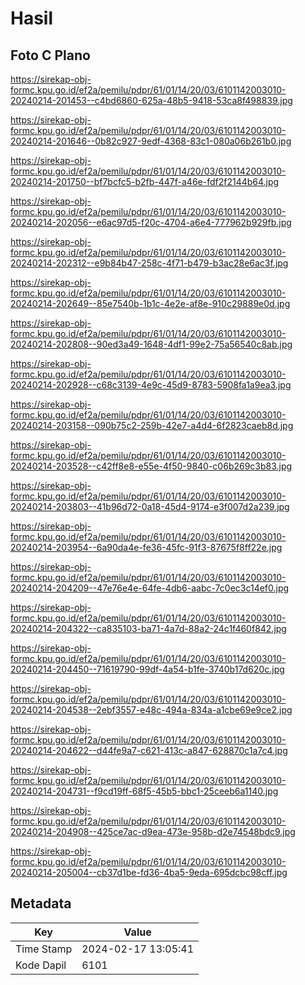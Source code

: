 # Hasil

## Foto C Plano

https://sirekap-obj-formc.kpu.go.id/ef2a/pemilu/pdpr/61/01/14/20/03/6101142003010-20240214-201453--c4bd6860-625a-48b5-9418-53ca8f498839.jpg

https://sirekap-obj-formc.kpu.go.id/ef2a/pemilu/pdpr/61/01/14/20/03/6101142003010-20240214-201646--0b82c927-9edf-4368-83c1-080a06b261b0.jpg

https://sirekap-obj-formc.kpu.go.id/ef2a/pemilu/pdpr/61/01/14/20/03/6101142003010-20240214-201750--bf7bcfc5-b2fb-447f-a46e-fdf2f2144b64.jpg

https://sirekap-obj-formc.kpu.go.id/ef2a/pemilu/pdpr/61/01/14/20/03/6101142003010-20240214-202056--e6ac97d5-f20c-4704-a6e4-777962b929fb.jpg

https://sirekap-obj-formc.kpu.go.id/ef2a/pemilu/pdpr/61/01/14/20/03/6101142003010-20240214-202312--e9b84b47-258c-4f71-b479-b3ac28e6ac3f.jpg

https://sirekap-obj-formc.kpu.go.id/ef2a/pemilu/pdpr/61/01/14/20/03/6101142003010-20240214-202649--85e7540b-1b1c-4e2e-af8e-910c29889e0d.jpg

https://sirekap-obj-formc.kpu.go.id/ef2a/pemilu/pdpr/61/01/14/20/03/6101142003010-20240214-202808--90ed3a49-1648-4df1-99e2-75a56540c8ab.jpg

https://sirekap-obj-formc.kpu.go.id/ef2a/pemilu/pdpr/61/01/14/20/03/6101142003010-20240214-202928--c68c3139-4e9c-45d9-8783-5908fa1a9ea3.jpg

https://sirekap-obj-formc.kpu.go.id/ef2a/pemilu/pdpr/61/01/14/20/03/6101142003010-20240214-203158--090b75c2-259b-42e7-a4d4-6f2823caeb8d.jpg

https://sirekap-obj-formc.kpu.go.id/ef2a/pemilu/pdpr/61/01/14/20/03/6101142003010-20240214-203528--c42ff8e8-e55e-4f50-9840-c06b269c3b83.jpg

https://sirekap-obj-formc.kpu.go.id/ef2a/pemilu/pdpr/61/01/14/20/03/6101142003010-20240214-203803--41b96d72-0a18-45d4-9174-e3f007d2a239.jpg

https://sirekap-obj-formc.kpu.go.id/ef2a/pemilu/pdpr/61/01/14/20/03/6101142003010-20240214-203954--6a90da4e-fe36-45fc-91f3-87675f8ff22e.jpg

https://sirekap-obj-formc.kpu.go.id/ef2a/pemilu/pdpr/61/01/14/20/03/6101142003010-20240214-204209--47e76e4e-64fe-4db6-aabc-7c0ec3c14ef0.jpg

https://sirekap-obj-formc.kpu.go.id/ef2a/pemilu/pdpr/61/01/14/20/03/6101142003010-20240214-204322--ca835103-ba71-4a7d-88a2-24c1f460f842.jpg

https://sirekap-obj-formc.kpu.go.id/ef2a/pemilu/pdpr/61/01/14/20/03/6101142003010-20240214-204450--71619790-99df-4a54-b1fe-3740b17d620c.jpg

https://sirekap-obj-formc.kpu.go.id/ef2a/pemilu/pdpr/61/01/14/20/03/6101142003010-20240214-204538--2ebf3557-e48c-494a-834a-a1cbe69e9ce2.jpg

https://sirekap-obj-formc.kpu.go.id/ef2a/pemilu/pdpr/61/01/14/20/03/6101142003010-20240214-204622--d44fe9a7-c621-413c-a847-628870c1a7c4.jpg

https://sirekap-obj-formc.kpu.go.id/ef2a/pemilu/pdpr/61/01/14/20/03/6101142003010-20240214-204731--f9cd19ff-68f5-45b5-bbc1-25ceeb6a1140.jpg

https://sirekap-obj-formc.kpu.go.id/ef2a/pemilu/pdpr/61/01/14/20/03/6101142003010-20240214-204908--425ce7ac-d9ea-473e-958b-d2e74548bdc9.jpg

https://sirekap-obj-formc.kpu.go.id/ef2a/pemilu/pdpr/61/01/14/20/03/6101142003010-20240214-205004--cb37d1be-fd36-4ba5-9eda-695dcbc98cff.jpg


## Metadata

| Key        | Value               |
| ---------- | ------------------- |
| Time Stamp | 2024-02-17 13:05:41 |
| Kode Dapil | 6101                |



